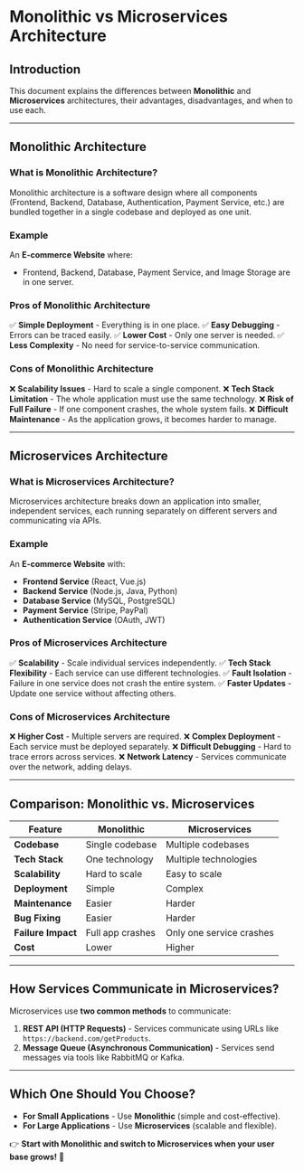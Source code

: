 # Monolithic vs Microservices Architecture

## Introduction
This document explains the differences between **Monolithic** and **Microservices** architectures, their advantages, disadvantages, and when to use each.

---

## Monolithic Architecture
### **What is Monolithic Architecture?**
Monolithic architecture is a software design where all components (Frontend, Backend, Database, Authentication, Payment Service, etc.) are bundled together in a single codebase and deployed as one unit.

### **Example**
An **E-commerce Website** where:
- Frontend, Backend, Database, Payment Service, and Image Storage are in one server.

### **Pros of Monolithic Architecture**
✅ **Simple Deployment** - Everything is in one place.
✅ **Easy Debugging** - Errors can be traced easily.
✅ **Lower Cost** - Only one server is needed.
✅ **Less Complexity** - No need for service-to-service communication.

### **Cons of Monolithic Architecture**
❌ **Scalability Issues** - Hard to scale a single component.
❌ **Tech Stack Limitation** - The whole application must use the same technology.
❌ **Risk of Full Failure** - If one component crashes, the whole system fails.
❌ **Difficult Maintenance** - As the application grows, it becomes harder to manage.

---

## Microservices Architecture
### **What is Microservices Architecture?**
Microservices architecture breaks down an application into smaller, independent services, each running separately on different servers and communicating via APIs.

### **Example**
An **E-commerce Website** with:
- **Frontend Service** (React, Vue.js)
- **Backend Service** (Node.js, Java, Python)
- **Database Service** (MySQL, PostgreSQL)
- **Payment Service** (Stripe, PayPal)
- **Authentication Service** (OAuth, JWT)

### **Pros of Microservices Architecture**
✅ **Scalability** - Scale individual services independently.
✅ **Tech Stack Flexibility** - Each service can use different technologies.
✅ **Fault Isolation** - Failure in one service does not crash the entire system.
✅ **Faster Updates** - Update one service without affecting others.

### **Cons of Microservices Architecture**
❌ **Higher Cost** - Multiple servers are required.
❌ **Complex Deployment** - Each service must be deployed separately.
❌ **Difficult Debugging** - Hard to trace errors across services.
❌ **Network Latency** - Services communicate over the network, adding delays.

---

## **Comparison: Monolithic vs. Microservices**
| Feature            | Monolithic | Microservices |
|--------------------|-----------|--------------|
| **Codebase**       | Single codebase | Multiple codebases |
| **Tech Stack**     | One technology | Multiple technologies |
| **Scalability**    | Hard to scale | Easy to scale |
| **Deployment**     | Simple | Complex |
| **Maintenance**    | Easier | Harder |
| **Bug Fixing**     | Easier | Harder |
| **Failure Impact** | Full app crashes | Only one service crashes |
| **Cost**          | Lower | Higher |

---

## **How Services Communicate in Microservices?**
Microservices use **two common methods** to communicate:
1. **REST API (HTTP Requests)** - Services communicate using URLs like `https://backend.com/getProducts`.
2. **Message Queue (Asynchronous Communication)** - Services send messages via tools like RabbitMQ or Kafka.

---

## **Which One Should You Choose?**
- **For Small Applications** - Use **Monolithic** (simple and cost-effective).
- **For Large Applications** - Use **Microservices** (scalable and flexible).

👉 **Start with Monolithic and switch to Microservices when your user base grows!** 🚀

